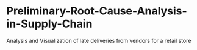 # Preliminary-Root-Cause-Analysis-in-Supply-Chain
Analysis and Visualization of late deliveries from vendors for a retail store
